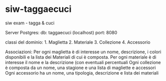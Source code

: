 # siw-taggaecuci
 siw exam - tagga & cuci 

 Server Postgres:
 	db: taggaecuci (localhost)
 	port: 8080

 classi del dominio:
 	1. Maglietta
 	2. Materiale
 	3. Collezione
 	4. Accessorio
 	
 Associazioni:
 	Per ogni maglietta è di interesse un nome, descrizione,  i colori disponibili e la lista dei Materiali di cui è composta.
 	Per ogni materiale è di interesse il nome e la descrizione (con eventuali percentuali
 	Ogni collezione è composta da un nome, una stagione e una lista di magliette e accessori
 	Ogni accessorio ha un nome, una tipologia, descrizione e lista dei materiali